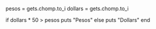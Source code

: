 pesos = gets.chomp.to_i
dollars = gets.chomp.to_i

if dollars * 50 > pesos
	puts "Pesos"
else
	puts "Dollars"
end

